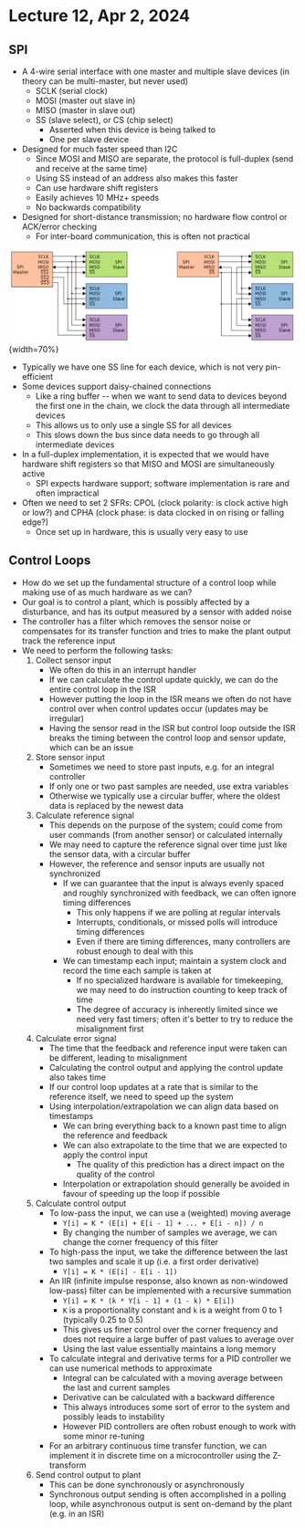 # Lecture 12, Apr 2, 2024

## SPI

* A 4-wire serial interface with one master and multiple slave devices (in theory can be multi-master, but never used)
	* SCLK (serial clock)
	* MOSI (master out slave in)
	* MISO (master in slave out)
	* SS (slave select), or CS (chip select)
		* Asserted when this device is being talked to
		* One per slave device
* Designed for much faster speed than I2C
	* Since MOSI and MISO are separate, the protocol is full-duplex (send and receive at the same time)
	* Using SS instead of an address also makes this faster
	* Can use hardware shift registers
	* Easily achieves 10 MHz+ speeds
	* No backwards compatibility
* Designed for short-distance transmission; no hardware flow control or ACK/error checking
	* For inter-board communication, this is often not practical

![Typical vs. daisy-chained connection for SPI.](./imgs/lec12_1.png){width=70%}

* Typically we have one SS line for each device, which is not very pin-efficient
* Some devices support daisy-chained connections
	* Like a ring buffer -- when we want to send data to devices beyond the first one in the chain, we clock the data through all intermediate devices
	* This allows us to only use a single SS for all devices
	* This slows down the bus since data needs to go through all intermediate devices
* In a full-duplex implementation, it is expected that we would have hardware shift registers so that MISO and MOSI are simultaneously active
	* SPI expects hardware support; software implementation is rare and often impractical
* Often we need to set 2 SFRs: CPOL (clock polarity: is clock active high or low?) and CPHA (clock phase: is data clocked in on rising or falling edge?)
	* Once set up in hardware, this is usually very easy to use

## Control Loops

* How do we set up the fundamental structure of a control loop while making use of as much hardware as we can?
* Our goal is to control a plant, which is possibly affected by a disturbance, and has its output measured by a sensor with added noise
* The controller has a filter which removes the sensor noise or compensates for its transfer function and tries to make the plant output track the reference input
* We need to perform the following tasks:
	1. Collect sensor input
		* We often do this in an interrupt handler
		* If we can calculate the control update quickly, we can do the entire control loop in the ISR
		* However putting the loop in the ISR means we often do not have control over when control updates occur (updates may be irregular)
		* Having the sensor read in the ISR but control loop outside the ISR breaks the timing between the control loop and sensor update, which can be an issue
	2. Store sensor input
		* Sometimes we need to store past inputs, e.g. for an integral controller
		* If only one or two past samples are needed, use extra variables
		* Otherwise we typically use a circular buffer, where the oldest data is replaced by the newest data
	3. Calculate reference signal
		* This depends on the purpose of the system; could come from user commands (from another sensor) or calculated internally
		* We may need to capture the reference signal over time just like the sensor data, with a circular buffer
		* However, the reference and sensor inputs are usually not synchronized
			* If we can guarantee that the input is always evenly spaced and roughly synchronized with feedback, we can often ignore timing differences
				* This only happens if we are polling at regular intervals
				* Interrupts, conditionals, or missed polls will introduce timing differences
				* Even if there are timing differences, many controllers are robust enough to deal with this
			* We can timestamp each input; maintain a system clock and record the time each sample is taken at
				* If no specialized hardware is available for timekeeping, we may need to do instruction counting to keep track of time
				* The degree of accuracy is inherently limited since we need very fast timers; often it's better to try to reduce the misalignment first
	4. Calculate error signal
		* The time that the feedback and reference input were taken can be different, leading to misalignment
		* Calculating the control output and applying the control update also takes time
		* If our control loop updates at a rate that is similar to the reference itself, we need to speed up the system
		* Using interpolation/extrapolation we can align data based on timestamps
			* We can bring everything back to a known past time to align the reference and feedback
			* We can also extrapolate to the time that we are expected to apply the control input
				* The quality of this prediction has a direct impact on the quality of the control
			* Interpolation or extrapolation should generally be avoided in favour of speeding up the loop if possible
	5. Calculate control output
		* To low-pass the input, we can use a (weighted) moving average
			* `Y[i] = K * (E[i] + E[i - 1] + ... + E[i - n]) / n`
			* By changing the number of samples we average, we can change the corner frequency of this filter
		* To high-pass the input, we take the difference between the last two samples and scale it up (i.e. a first order derivative)
			* `Y[i] = K * (E[i] - E[i - 1])`
		* An IIR (infinite impulse response, also known as non-windowed low-pass) filter can be implemented with a recursive summation
			* `Y[i] = K * (k * Y[i - 1] + (1 - k) * E[i])`
			* `K` is a proportionality constant and `k` is a weight from 0 to 1 (typically 0.25 to 0.5)
			* This gives us finer control over the corner frequency and does not require a large buffer of past values to average over
			* Using the last value essentially maintains a long memory
		* To calculate integral and derivative terms for a PID controller we can use numerical methods to approximate
			* Integral can be calculated with a moving average between the last and current samples
			* Derivative can be calculated with a backward difference
			* This always introduces some sort of error to the system and possibly leads to instability
			* However PID controllers are often robust enough to work with some minor re-tuning
		* For an arbitrary continuous time transfer function, we can implement it in discrete time on a microcontroller using the Z-transform
	6. Send control output to plant
		* This can be done synchronously or asynchronously
		* Synchronous output sending is often accomplished in a polling loop, while asynchronous output is sent on-demand by the plant (e.g. in an ISR)

